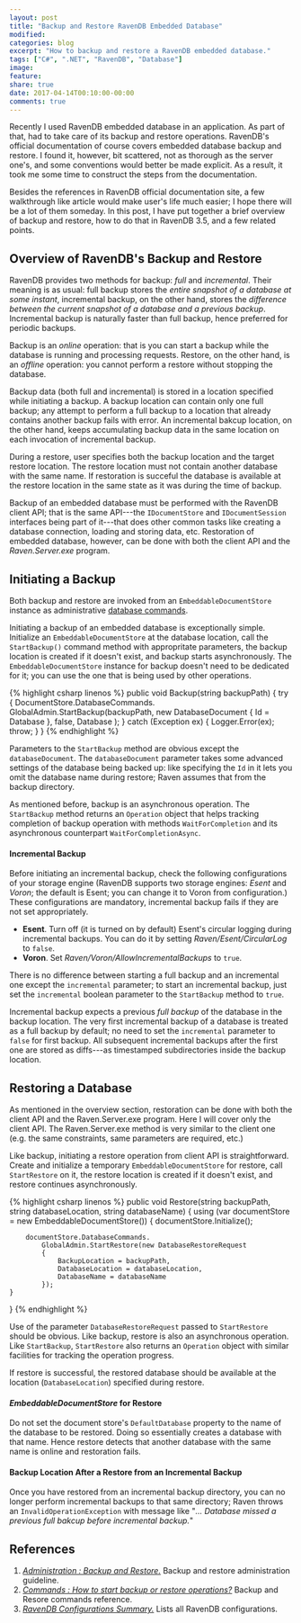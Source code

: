 ```yaml
---
layout: post
title: "Backup and Restore RavenDB Embedded Database"
modified: 
categories: blog
excerpt: "How to backup and restore a RavenDB embedded database."
tags: ["C#", ".NET", "RavenDB", "Database"]
image:
feature:
share: true
date: 2017-04-14T00:10:00-00:00
comments: true
---
```


Recently I used RavenDB embedded database in an application. As part of that, had to take care of its backup and restore operations. RavenDB's official documentation of course covers embedded database backup and restore. I found it, however, bit scattered, not as thorough as the server one's, and some conventions would better be made explicit. As a result, it took me some time to construct the steps from the documentation.

Besides the references in RavenDB official documentation site, a few walkthrough like article would make user's life much easier; I hope there will be a lot of them someday. In this post, I have put together a brief overview of backup and restore, how to do that in RavenDB 3.5, and a few related points.

## Overview of RavenDB's Backup and Restore

RavenDB provides two methods for backup: *full* and *incremental*. Their meaning is as usual: full backup stores the *entire snapshot of a database at some instant*, incremental backup, on the other hand, stores the *difference between the current snapshot of a database and a previous backup*. Incremental backup is naturally faster than full backup, hence preferred for periodic backups.

Backup is an *online* operation: that is you can start a backup while the database is running and processing requests. Restore, on the other hand, is an *offline* operation: you cannot perform a restore without stopping the database.

Backup data (both full and incremental) is stored in a location specified while initiating a backup. A backup location can contain only one full backup; any attempt to perform a full backup to a location that already contains another backup fails with error. An incremental bakcup location, on the other hand, keeps accumulating backup data in the same location on each invocation of incremental backup.

During a restore, user specifies both the backup location and the target restore location. The restore location must not contain another database with the same name. If restoration is succeful the database is available at the restore location in the same state as it was during the time of backup.

Backup of an embedded database must be performed with the RavenDB client API; that is the same API---the `IDocumentStore` and `IDocumentSession` interfaces being part of it---that does other common tasks like creating a database connection, loading and storing data, etc. Restoration of embedded database, however, can be done with both the client API and the *Raven.Server.exe* program.

## Initiating a Backup

Both backup and restore are invoked from an `EmbeddableDocumentStore` instance as administrative [database commands](https://ravendb.net/docs/article-page/3.5/csharp/client-api/commands/what-are-commands).

Initiating a backup of an embedded database is exceptionally simple. Initialize an `EmbeddableDocumentStore` at the database location, call the `StartBackup()` command method with appropritate parameters, the backup location is created if it doesn't exist, and backup starts asynchronously. The `EmbeddableDocumentStore` instance for backup doesn't need to be dedicated for it; you can use the one that is being used by other operations.

{% highlight csharp linenos %}
public void Backup(string backupPath)
{
    try
    {
        DocumentStore.DatabaseCommands.
            GlobalAdmin.StartBackup(backupPath, 
                new DatabaseDocument
                {
                    Id = Database
                },
                false, 
                Database
            );
    }
    catch (Exception ex)
    {
        Logger.Error(ex);
        throw;
    }
}
{% endhighlight %}

Parameters to the `StartBackup` method are obvious except the `databaseDocument`. The `databaseDocument` parameter takes some advanced settings of the database being backed up: like specifying the `Id` in it lets you omit the database name during restore; Raven assumes that from the backup directory.

As mentioned before, backup is an asynchronous operation. The `StartBackup` method returns an `Operation` object that helps tracking completion of backup operation with methods `WaitForCompletion` and its asynchronous counterpart `WaitForCompletionAsync`.

#### Incremental Backup

Before initiating an incremental backup, check the following configurations of your storage engine (RavenDB supports two storage engines: *Esent* and *Voron*; the default is Esent; you can change it to Voron from configuration.) These configurations are mandatory, incremental backup fails if they are not set appropriately.

- **Esent**. Turn off (it is turned on by default) Esent's circular logging during incremental backups. You can do it by setting *Raven/Esent/CircularLog* to `false`.
- **Voron**. Set *Raven/Voron/AllowIncrementalBackups* to `true`.

There is no difference between starting a full backup and an incremental one except the `incremental` parameter; to start an incremental backup, just set the `incremental` boolean parameter to the `StartBackup` method to `true`.

Incremental backup expects a previous *full backup* of the database in the backup location. The very first incremental backup of a database is treated as a full backup by default; no need to set the `incremental` parameter to `false` for first backup. All subsequent incremental backups after the first one are stored as diffs---as timestamped subdirectories inside the backup location.

## Restoring a Database

As mentioned in the overview section, restoration can be done with both the client API and the Raven.Server.exe program. Here I will cover only the client API. The Raven.Server.exe method is very similar to the client one (e.g. the same constraints, same parameters are required, etc.)

Like backup, initiating a restore operation from client API is straightforward. Create and initialize a temporary `EmbeddableDocumentStore` for restore, call `StartRestore` on it, the restore location is created if it doesn't exist, and restore continues asynchronously.

{% highlight csharp linenos %}
public void Restore(string backupPath, string databaseLocation, string databaseName)
{
    using (var documentStore = new EmbeddableDocumentStore())
    {
        documentStore.Initialize();

        documentStore.DatabaseCommands.
            GlobalAdmin.StartRestore(new DatabaseRestoreRequest
            {
                BackupLocation = backupPath,
                DatabaseLocation = databaseLocation,
                DatabaseName = databaseName
            });
    }
}
{% endhighlight %}

Use of the parameter `DatabaseRestoreRequest` passed to `StartRestore` should be obvious. Like backup, restore is also an asynchronous operation. Like `StartBackup`, `StartRestore` also returns an `Operation` object with similar facilities for tracking the operation progress.

If restore is successful, the restored database should be available at the location (`DatabaseLocation`) specified during restore.

#### *EmbeddableDocumentStore* for Restore

Do not set the document store's `DefaultDatabase` property to the name of the database to be restored. Doing so essentially creates a database with that name. Hence restore detects that another database with the same name is online and restoration fails.

#### Backup Location After a Restore from an Incremental Backup

Once you have restored from an incremental backup directory, you can no longer perform incremental backups to that same directory; Raven throws an `InvalidOperationException` with message like "*... Database missed a previous full bakcup before incremental backup.*"

## References

1. [*Administration : Backup and Restore.*](https://ravendb.net/docs/article-page/3.5/csharp/server/administration/backup-and-restore) Backup and restore administration guideline.
2. [*Commands : How to start backup or restore operations?*](https://ravendb.net/docs/article-page/3.5/csharp/client-api/commands/how-to/start-backup-restore-operations) Backup and Resore commands reference.
3. [*RavenDB Configurations Summary.*](https://ravendb.net/docs/article-page/3.5/csharp/server/configuration/configuration-options) Lists all RavenDB configurations.

